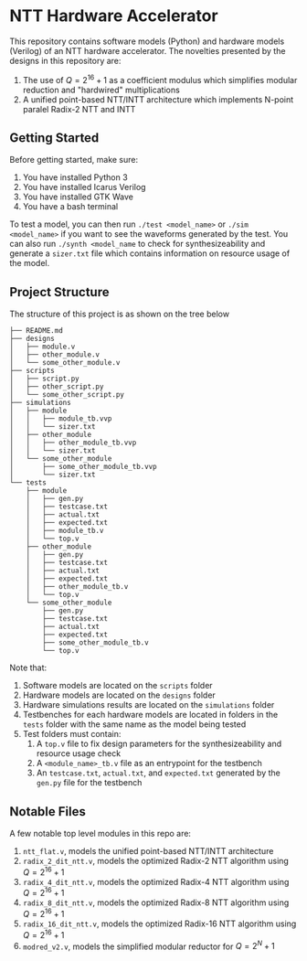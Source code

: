 # NTT Hardware Accelerator
This repository contains software models (Python) and hardware models (Verilog) of an NTT hardware accelerator. The novelties presented by the designs in this repository are:
1. The use of $Q=2^{16}+1$ as a coefficient modulus which simplifies modular reduction and "hardwired" multiplications
2. A unified point-based NTT/INTT architecture which implements N-point paralel Radix-2 NTT and INTT

## Getting Started
Before getting started, make sure:
1. You have installed Python 3
2. You have installed Icarus Verilog
3. You have installed GTK Wave
4. You have a bash terminal

To test a model, you can then run `./test <model_name>` or `./sim <model_name>` if you want to see the waveforms generated by the test. You can also run `./synth <model_name` to check for synthesizeability and generate a `sizer.txt` file which contains information on resource usage of the model.

## Project Structure
The structure of this project is as shown on the tree below
```
├── README.md
├── designs
│   ├── module.v
│   ├── other_module.v
│   └── some_other_module.v
├── scripts
│   ├── script.py
│   ├── other_script.py
│   └── some_other_script.py
├── simulations
│   ├── module
│   │   ├── module_tb.vvp
│   │   └── sizer.txt
│   ├── other_module
│   │   ├── other_module_tb.vvp
│   │   └── sizer.txt
│   └── some_other_module
│       ├── some_other_module_tb.vvp
│       └── sizer.txt
└── tests
    ├── module
    │   ├── gen.py
    │   ├── testcase.txt
    │   ├── actual.txt
    │   ├── expected.txt
    │   ├── module_tb.v
    │   └── top.v
    ├── other_module
    │   ├── gen.py
    │   ├── testcase.txt
    │   ├── actual.txt
    │   ├── expected.txt
    │   ├── other_module_tb.v
    │   └── top.v
    └── some_other_module
        ├── gen.py
        ├── testcase.txt
        ├── actual.txt
        ├── expected.txt
        ├── some_other_module_tb.v
        └── top.v
```

Note that:
1. Software models are located on the `scripts` folder
2. Hardware models are located on the `designs` folder
3. Hardware simulations results are located on the `simulations` folder
3. Testbenches for each hardware models are located in folders in the `tests` folder with the same name as the model being tested
4. Test folders must contain:
    1. A `top.v` file to fix design parameters for the synthesizeability and resource usage check
    2. A `<module_name>_tb.v` file as an entrypoint for the testbench
    3. An `testcase.txt`, `actual.txt`, and `expected.txt` generated by the `gen.py` file for the testbench

## Notable Files
A few notable top level modules in this repo are:
1. `ntt_flat.v`, models the unified point-based NTT/INTT architecture
2. `radix_2_dit_ntt.v`, models the optimized Radix-2 NTT algorithm using $Q=2^{16}+1$
3. `radix_4_dit_ntt.v`, models the optimized Radix-4 NTT algorithm using $Q=2^{16}+1$
4. `radix_8_dit_ntt.v`, models the optimized Radix-8 NTT algorithm using $Q=2^{16}+1$
5. `radix_16_dit_ntt.v`, models the optimized Radix-16 NTT algorithm using $Q=2^{16}+1$
6. `modred_v2.v`, models the simplified modular reductor for $Q=2^{N}+1$